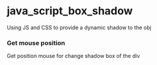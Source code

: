 # java_script_box_shadow
Using JS and CSS to provide a dynamic shadow to the obj

### Get mouse position
Get position mouse for change shadow box of the div
